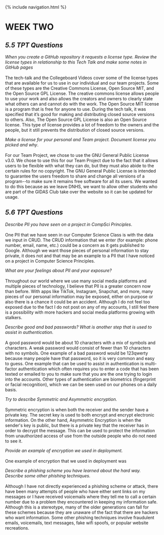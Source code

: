{% include navigation.html %}

# WEEK TWO

## **_5.5 TPT Questions_**
_When you create a GitHub repository it requests a license type. Review the license types in relationship to this Tech Talk and make some notes in GitHub pages_
<br>
<br>
The tech-talk and the Collegeboard Videos cover some of the license types that are available for us to use in our individual and our team projects. Some of these types are the Creative Commons License, Open Source MIT, and the Open Source GPL License. The creative commons license allows people to use your work and also allows the creators and owners to clearly state what others can and cannot do with the work. The Open Source MIT license is a program that is free for anyone to use. During the tech talk, it was specified that it’s good for making and distributing closed source versions to others. Also, The Open Source GPL License is also an Open Source license. This type of license provides a lot of freedom to the owners and the people, but it still prevents the distribution of closed source versions.  

_Make a license for your personal and Team project. Document license you picked and why_.
<br>
<br>
For our Team Project, we chose to use the GNU General Public License v3.0. We chose to use this for our Team Project due to the fact that it allows users to be flexible with what they can do, but they must also abide to the certain rules for no copyright. The GNU General Public License is intended to guarantee the users freedom to
share and change all versions of a program--to make sure it remains free software for all its users. We wanted to do this because as we leave DNHS, we want to allow other students who are part of the GIDAS Club take over the website so it can be updated for usage.


## _**5.6 TPT Questions**_

_Describe PII you have seen on a project in CompSci Principles_.
<br>
<br>
One PII that we have seen in our Computer Science Class is with the data we input in CRUD. The CRUD information that we enter (for example: phone number, email, name, etc.) could be a concern as it gets published to Google. Although we want those pieces of personal information to stay private, it does not and that may be an example to a PII that I have noticed on a project in Computer Science Principles.

_What are your feelings about PII and your exposure?_
<br>
<br>
Throughout our world where we use many social media platforms and multiple pieces of technology, I believe that PII is a greater concern now than before. With apps like TikTok, Instagram, Snapchat, and more, many pieces of our personal information may be exposed, either on purpose or also there is a chance it could be an accident. Although I do not feel too exposed due to the fact I do not post on any of my accounts, I still feel there is a possibility with more hackers and social media platforms growing with stalkers.
 

_Describe good and bad passwords? What is another step that is used to assist in authentication._
<br>
<br>
A good password would be about 10 characters with a mix of symbols and characters. A weak password would consist of fewer than 10 characters with no symbols. One example of a bad password would be 123qwerty because many people have that password, so it is very common and easy to guess. One example that can be used to assist in authentication is ​​multi-factor authentication which often requires you to enter a code that has been texted or emailed to you to make sure that you are the one trying to login into the accounts. Other types of authentication are biometrics (fingerprint or facial recognition), which we can be seen used on our phones on a daily basis.

_Try to describe Symmetric and Asymmetric encryption._
<br>
<br>
Symmetric encryption is when both the receiver and the sender have a private key. The secret key is used to both encrypt and encrypt electronic information. On the other hand, Asymmetric Encryption is when the sender's key is public, but there is a private key that the receiver has in order to decrypt the message. This can be used to protect the information from unauthorized access of use from the outside people who do not need to see it.

_Provide an example of encryption we used in deployment._
<br>
<br>
One example of encryption that we used in deployment was

_Describe a phishing scheme you have learned about the hard way. Describe some other phishing techniques._
<br>
<br>
Although I have not directly experienced a phishing scheme or attack, there have been many attempts of people who have either sent links on my messages or I have received voicemails where they tell me to call a certain number due to a problem they encountered in keeping my information safe. Although this is a stereotype, many of the older generations can fall for these schemes because they are unaware of the fact that there are hackers who want information. Some other phishing techniques involve fraudulent emails, voicemails, text messages, fake wifi spoofs, or popular website recreations.
